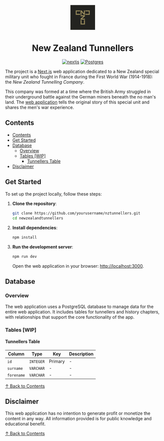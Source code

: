 <div align="center">
    <img width="80" height="80" src="./public/apple-touch-icon-114x114.png"/>
</div>
<h1 align="center">
    New Zealand Tunnellers
</h1>
<p align="center">
    <a href="https://github.com/vercel/next.js">
        <img src="https://img.shields.io/badge/Next.js-black?logo=next.js&logoColor=white" alt="nextjs"></a>
    <a href="https://github.com/vercel/next.js">
        <img src="https://img.shields.io/badge/Postgres-%23316192.svg?logo=postgresql&logoColor=white" alt="Postgres"></a>
</p>

The project is a [Next.js](https://github.com/vercel/next.js) web application dedicated to a New Zealand special military unit who fought in France during the First World War (1914-1918): the _New Zealand Tunnelling Company_.

This company was formed at a time where the British Army struggled in their underground battle against the German miners beneath the no man's land. The [web application](https://www.nztunnellers.com) tells the original story of this special unit and shares the men's war experience.

## Contents

- [Contents](#contents)
- [Get Started](#get-started)
- [Database](#database)
  - [Overview](#overview)
  - [Tables \[WIP\]](#tables-wip)
    - [Tunnellers Table](#tunnellers-table)
- [Disclaimer](#disclaimer)

## Get Started

To set up the project locally, follow these steps:

1. **Clone the repository**:

   ```sh
   git clone https://github.com/yourusername/nztunnellers.git
   cd newzealandtunnellers
   ```

2. **Install dependencies**:
   ```sh
   npm install
   ```

<!-- 3. **Set up the environment variables**:
    Create a `.env` file in the root directory and add the necessary environment variables. -->

3. **Run the development server**:

   ```sh
   npm run dev
   ```

   Open the web application in your browser: [http://localhost:3000](http://localhost:3000).

## Database

### Overview

The web application uses a PostgreSQL database to manage data for the entire web application. It includes tables for tunnellers and history chapters, with relationships that support the core functionality of the app.

### Tables [WIP]

#### Tunnellers Table

| Column     | Type      | Key     | Description |
| ---------- | --------- | ------- | ----------- |
| `id`       | `INTEGER` | Primary | -           |
| `surname`  | `VARCHAR` | -       | -           |
| `forename` | `VARCHAR` | -       | -           |

[↑ Back to Contents](#contents)

## Disclaimer

This web application has no intention to generate profit or monetize the content in any way. All information provided is for public knowledge and educational benefit.

[↑ Back to Contents](#contents)

